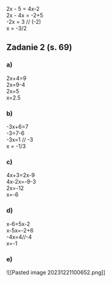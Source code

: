 2x - 5 = 4x-2  
2x - 4x = -2+5  
-2x = 3 // (-2)  
x = -3/2  
## Zadanie 2 (s. 69)
### a)
2x+4=9  
2x=9-4  
2x=5  
x=2.5
### b)
-3x+6=7  
-3=7-6  
-3x=1 // -3  
x = -1/3
### c)
4x+3=2x-9  
4x-2x=-9-3  
2x=-12  
x=-6
### d)
x-6=5x-2  
x-5x=-2+6  
-4x=4//-4  
x=-1
### e)
![[Pasted image 20231221100652.png]]

